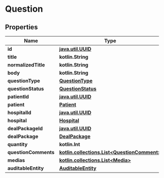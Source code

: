 
# Question

## Properties
Name | Type | Description | Notes
------------ | ------------- | ------------- | -------------
**id** | [**java.util.UUID**](java.util.UUID.md) |  |  [optional]
**title** | **kotlin.String** |  |  [optional]
**normalizedTitle** | **kotlin.String** |  |  [optional]
**body** | **kotlin.String** |  |  [optional]
**questionType** | [**QuestionType**](QuestionType.md) |  |  [optional]
**questionStatus** | [**QuestionStatus**](QuestionStatus.md) |  |  [optional]
**patientId** | [**java.util.UUID**](java.util.UUID.md) |  |  [optional]
**patient** | [**Patient**](Patient.md) |  |  [optional]
**hospitalId** | [**java.util.UUID**](java.util.UUID.md) |  |  [optional]
**hospital** | [**Hospital**](Hospital.md) |  |  [optional]
**dealPackageId** | [**java.util.UUID**](java.util.UUID.md) |  |  [optional]
**dealPackage** | [**DealPackage**](DealPackage.md) |  |  [optional]
**quantity** | **kotlin.Int** |  |  [optional]
**questionComments** | [**kotlin.collections.List&lt;QuestionComment&gt;**](QuestionComment.md) |  |  [optional]
**medias** | [**kotlin.collections.List&lt;Media&gt;**](Media.md) |  |  [optional]
**auditableEntity** | [**AuditableEntity**](AuditableEntity.md) |  |  [optional]



